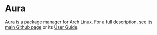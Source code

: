 # Aura

Aura is a package manager for Arch Linux. For a full description, see its [main
Github page](https://github.com/fosskers/aura) or its [User
Guide](https://fosskers.github.io/aura/).
